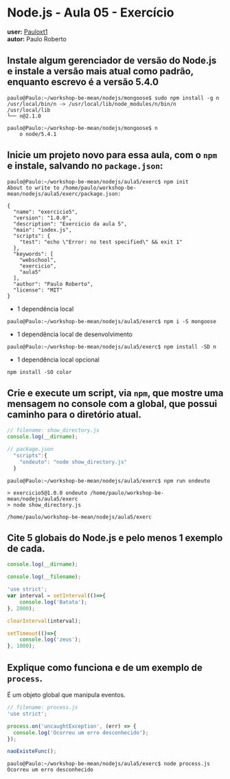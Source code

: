 # Node.js - Aula 05 - Exercício
**user:** [Pauloxt1](https://github.com/Pauloxt1)<br>
**autor:** Paulo Roberto

## Instale algum gerenciador de versão do Node.js e instale a versão mais atual como padrão, enquanto escrevo é a versão 5.4.0
```shell
paulo@Paulo:~/workshop-be-mean/nodejs/mongoose$ sudo npm install -g n
/usr/local/bin/n -> /usr/local/lib/node_modules/n/bin/n
/usr/local/lib
└── n@2.1.0 
```
```shell
paulo@Paulo:~/workshop-be-mean/nodejs/mongoose$ n
    ο node/5.4.1
```
## Inicie um projeto novo para essa aula, com o `npm` e instale, salvando no `package.json`:
```shell
paulo@Paulo:~/workshop-be-mean/nodejs/aula5/exerc$ npm init
About to write to /home/paulo/workshop-be-mean/nodejs/aula5/exerc/package.json:

{
  "name": "exercicio5",
  "version": "1.0.0",
  "description": "Exercicio da aula 5",
  "main": "index.js",
  "scripts": {
    "test": "echo \"Error: no test specified\" && exit 1"
  },
  "keywords": [
    "webschool",
    "exercicio",
    "aula5"
  ],
  "author": "Paulo Roberto",
  "license": "MIT"
}
```

- 1 dependência local
```shell
paulo@Paulo:~/workshop-be-mean/nodejs/aula5/exerc$ npm i -S mongoose
```
- 1 dependência local de desenvolvimento
```shell
paulo@Paulo:~/workshop-be-mean/nodejs/aula5/exerc$ npm install -SD n
```
- 1 dependência local opcional
```shell
npm install -SO color
```
## Crie e execute um script, via `npm`, que mostre uma mensagem no console com a global, que possui caminho para o diretório atual.
```js
// filename: show_directory.js
console.log(__dirname);
```

```js
// package.json
  "scripts":{
    "ondeuto": "node show_directory.js"
  }
```

```shell
paulo@Paulo:~/workshop-be-mean/nodejs/aula5/exerc$ npm run ondeuto

> exercicio5@1.0.0 ondeuto /home/paulo/workshop-be-mean/nodejs/aula5/exerc
> node show_directory.js

/home/paulo/workshop-be-mean/nodejs/aula5/exerc
```

## Cite 5 globais do Node.js e pelo menos 1 exemplo de cada.

```js
console.log(__dirname);
```

```js
console.log(__filename);
```

```js
'use strict';
var interval = setInterval(()=>{
	console.log('Batata');
}, 2000);
```

```js
clearInterval(interval);
```


```js
setTimeout(()=>{
	console.log('zeus');
}, 1000);
```

## Explique como funciona e de um exemplo de `process`.
É um objeto global que manipula eventos.
```js
// filename: process.js
'use strict';

process.on('uncaughtException', (err) => {
  console.log('Ocorreu um erro desconhecido');
});

naoExisteFunc();
```

```shell
paulo@Paulo:~/workshop-be-mean/nodejs/aula5/exerc$ node process.js 
Ocorreu um erro desconhecido
```
